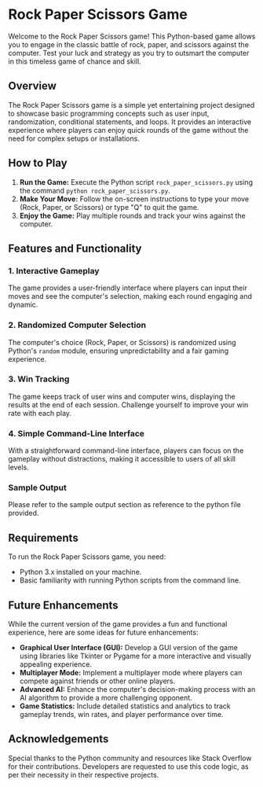 # Rock Paper Scissors Game

Welcome to the Rock Paper Scissors game! This Python-based game allows you to engage in the classic battle of rock, paper, and scissors against the computer. Test your luck and strategy as you try to outsmart the computer in this timeless game of chance and skill.

## Overview

The Rock Paper Scissors game is a simple yet entertaining project designed to showcase basic programming concepts such as user input, randomization, conditional statements, and loops. It provides an interactive experience where players can enjoy quick rounds of the game without the need for complex setups or installations.

## How to Play

1. **Run the Game:** Execute the Python script `rock_paper_scissors.py` using the command `python rock_paper_scissors.py`.
2. **Make Your Move:** Follow the on-screen instructions to type your move (Rock, Paper, or Scissors) or type "Q" to quit the game.
3. **Enjoy the Game:** Play multiple rounds and track your wins against the computer.

## Features and Functionality

### 1. Interactive Gameplay

The game provides a user-friendly interface where players can input their moves and see the computer's selection, making each round engaging and dynamic.

### 2. Randomized Computer Selection

The computer's choice (Rock, Paper, or Scissors) is randomized using Python's `random` module, ensuring unpredictability and a fair gaming experience.

### 3. Win Tracking

The game keeps track of user wins and computer wins, displaying the results at the end of each session. Challenge yourself to improve your win rate with each play.

### 4. Simple Command-Line Interface

With a straightforward command-line interface, players can focus on the gameplay without distractions, making it accessible to users of all skill levels.

### Sample Output
Please refer to the sample output section as reference to the python file provided.


## Requirements

To run the Rock Paper Scissors game, you need:

- Python 3.x installed on your machine.
- Basic familiarity with running Python scripts from the command line.

## Future Enhancements

While the current version of the game provides a fun and functional experience, here are some ideas for future enhancements:

- **Graphical User Interface (GUI):** Develop a GUI version of the game using libraries like Tkinter or Pygame for a more interactive and visually appealing experience.
- **Multiplayer Mode:** Implement a multiplayer mode where players can compete against friends or other online players.
- **Advanced AI:** Enhance the computer's decision-making process with an AI algorithm to provide a more challenging opponent.
- **Game Statistics:** Include detailed statistics and analytics to track gameplay trends, win rates, and player performance over time.


## Acknowledgements

Special thanks to the Python community and resources like Stack Overflow for their contributions. Developers are requested to use this code logic, as per their necessity in their respective projects.
